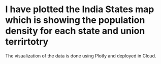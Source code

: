 # I have plotted the India States map which is showing the population density for each state and union terrirtotry

The visualization of the data is done using Plotly and deployed in Cloud.


